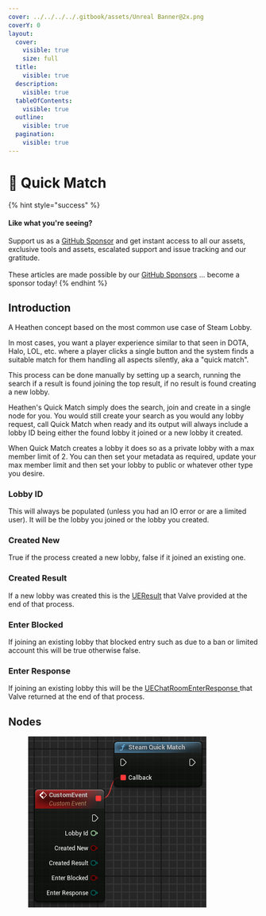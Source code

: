 ```yaml
---
cover: ../../../../.gitbook/assets/Unreal Banner@2x.png
coverY: 0
layout:
  cover:
    visible: true
    size: full
  title:
    visible: true
  description:
    visible: true
  tableOfContents:
    visible: true
  outline:
    visible: true
  pagination:
    visible: true
---
```


# 🔵 Quick Match

{% hint style="success" %}
#### Like what you're seeing?

Support us as a [GitHub Sponsor](../../../../become-a-sponsor/) and get instant access to all our assets, exclusive tools and assets, escalated support and issue tracking and our gratitude.\
\
These articles are made possible by our [GitHub Sponsors](../../../../become-a-sponsor/) ... become a sponsor today!
{% endhint %}

## Introduction

A Heathen concept based on the most common use case of Steam Lobby.

In most cases, you want a player experience similar to that seen in DOTA, Halo, LOL, etc. where a player clicks a single button and the system finds a suitable match for them handling all aspects silently, aka a "quick match".

This process can be done manually by setting up a search, running the search if a result is found joining the top result, if no result is found creating a new lobby.

Heathen's Quick Match simply does the search, join and create in a single node for you. You would still create your search as you would any lobby request, call Quick Match when ready and its output will always include a lobby ID being either the found lobby it joined or a new lobby it created.

When Quick Match creates a lobby it does so as a private lobby with a max member limit of 2. You can then set your metadata as required, update your max member limit and then set your lobby to public or whatever other type you desire.

### Lobby ID

This will always be populated (unless you had an IO error or are a limited user). It will be the lobby you joined or the lobby you created.

### Created New

True if the process created a new lobby, false if it joined an existing one.

### Created Result

If a new lobby was created this is the [UEResult](../enumerators/ueresult.md) that Valve provided at the end of that process.

### Enter Blocked

If joining an existing lobby that blocked entry such as due to a ban or limited account this will be true otherwise false.

### Enter Response

If joining an existing lobby this will be the [UEChatRoomEnterResponse ](../enumerators/uechatroomenterresponse.md)that Valve returned at the end of that process.

## Nodes

<figure><img src="../../../../.gitbook/assets/image (138).png" alt=""><figcaption></figcaption></figure>
